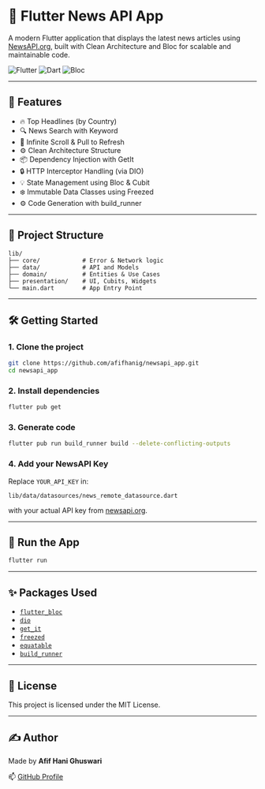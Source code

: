 # 📰 Flutter News API App

A modern Flutter application that displays the latest news articles using [NewsAPI.org](https://newsapi.org), built with Clean Architecture and Bloc for scalable and maintainable code.

![Flutter](https://img.shields.io/badge/Flutter-%2302569B.svg?style=for-the-badge&logo=Flutter&logoColor=white)
![Dart](https://img.shields.io/badge/Dart-%230175C2.svg?style=for-the-badge&logo=dart&logoColor=white)
![Bloc](https://img.shields.io/badge/BLoC-Pattern-blue?style=for-the-badge)

---

## 🚀 Features

- 🔥 Top Headlines (by Country)
- 🔍 News Search with Keyword
- 🔄 Infinite Scroll & Pull to Refresh
- ⚙️ Clean Architecture Structure
- 📦 Dependency Injection with GetIt
- 🔒 HTTP Interceptor Handling (via DIO)
- 💡 State Management using Bloc & Cubit
- ❄️ Immutable Data Classes using Freezed
- ⚙️ Code Generation with build_runner

---

## 🧱 Project Structure

```
lib/
├── core/            # Error & Network logic
├── data/            # API and Models
├── domain/          # Entities & Use Cases
├── presentation/    # UI, Cubits, Widgets
└── main.dart        # App Entry Point
```

---

## 🛠 Getting Started

### 1. Clone the project

```bash
git clone https://github.com/afifhanig/newsapi_app.git
cd newsapi_app
```

### 2. Install dependencies

```bash
flutter pub get
```

### 3. Generate code

```bash
flutter pub run build_runner build --delete-conflicting-outputs
```

### 4. Add your NewsAPI Key

Replace `YOUR_API_KEY` in:

```
lib/data/datasources/news_remote_datasource.dart
```

with your actual API key from [newsapi.org](https://newsapi.org/register).

---

## 🧪 Run the App

```bash
flutter run
```

---

## ✨ Packages Used

- [`flutter_bloc`](https://pub.dev/packages/flutter_bloc)
- [`dio`](https://pub.dev/packages/dio)
- [`get_it`](https://pub.dev/packages/get_it)
- [`freezed`](https://pub.dev/packages/freezed)
- [`equatable`](https://pub.dev/packages/equatable)
- [`build_runner`](https://pub.dev/packages/build_runner)

---

## 📄 License

This project is licensed under the MIT License.

---

## ✍️ Author

Made by **Afif Hani Ghuswari**

📫 [GitHub Profile](https://github.com/afifhanig)
